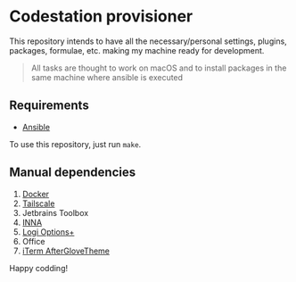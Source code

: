 # Codestation provisioner

This repository intends to have all the necessary/personal settings, plugins, packages, formulae, etc. making my machine
ready for development.

> All tasks are thought to work on macOS and to install packages in the same machine where ansible is executed

## Requirements

- [Ansible](https://docs.ansible.com/ansible/latest/installation_guide/intro_installation.html)

To use this repository, just run `make`.

## Manual dependencies

1. [Docker](https://desktop.docker.com/mac/main/arm64/Docker.dmg)
2. [Tailscale](https://apps.apple.com/ca/app/tailscale/id1475387142?mt=12)
3. Jetbrains Toolbox
4. [INNA](https://dl-portal.iina.io/IINA.v1.3.1.dmg)
5. [Logi Options+](https://download01.logi.com/web/ftp/pub/techsupport/optionsplus/logioptionsplus_installer.zip)
6. Office
7. [iTerm AfterGloveTheme](https://raw.githubusercontent.com/mbadolato/iTerm2-Color-Schemes/master/schemes/Afterglow.itermcolors)

Happy codding!
